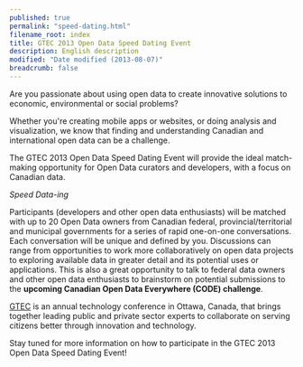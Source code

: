 ```yaml
---
published: true
permalink: "speed-dating.html"
filename_root: index
title: GTEC 2013 Open Data Speed Dating Event
description: English description
modified: "Date modified (2013-08-07)"
breadcrumb: false
---
```


Are you passionate about using open data to create innovative solutions to economic, environmental or social problems?

Whether you're creating mobile apps or websites, or doing analysis and visualization, we know that finding and understanding Canadian and international open data can be a challenge.

The GTEC 2013 Open Data Speed Dating Event will provide the ideal match-making opportunity for Open Data curators and developers, with a focus on Canadian data. 

*Speed Data-ing*

Participants (developers and other open data enthusiasts) will be matched with up to 20 Open Data owners from Canadian federal, provincial/territorial and municipal governments for a series of rapid one-on-one conversations. Each conversation will be unique and defined by you. Discussions can range from opportunities to work more collaboratively on open data projects to exploring available data in greater detail and its potential uses or applications. This is also a great opportunity to talk to federal data owners and other open data enthusiasts to brainstorm on potential submissions to the **upcoming Canadian Open Data Everywhere (CODE) challenge**.

[GTEC](http://www.gtec.ca/) is an annual technology conference in Ottawa, Canada, that brings together leading public and private sector experts to collaborate on serving citizens better through innovation and technology.

Stay tuned for more information on how to participate in the GTEC 2013 Open Data Speed Dating Event!